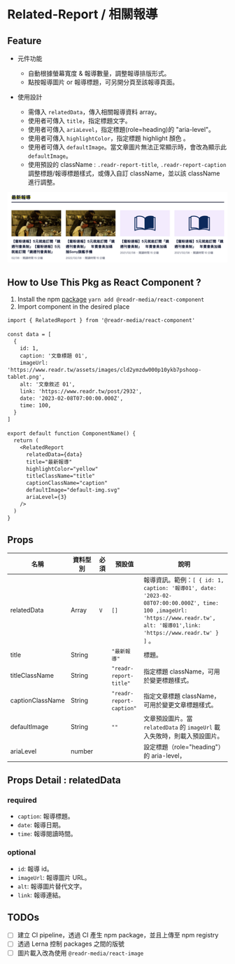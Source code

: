 # Related-Report / 相關報導

## Feature

- 元件功能

  - 自動根據螢幕寬度 & 報導數量，調整報導排版形式。
  - 點按報導圖片 or 報導標題，可另開分頁至該報導頁面。

- 使用設計

  - 需傳入 `relatedData`，傳入相關報導資料 array。
  - 使用者可傳入 `title`，指定標題文字。
  - 使用者可傳入 `ariaLevel`，指定標題(role=heading)的 "aria-level"。
  - 使用者可傳入 `highlightColor`，指定標題 highlight 顏色 。
  - 使用者可傳入 `defaultImage`。當文章圖片無法正常顯示時，會改為顯示此 `defaultImage`。
  - 使用預設的 className : `.readr-report-title`, `.readr-report-caption` 調整標題/報導標題樣式，或傳入自訂 className，並以該 className 進行調整。

![Related report](./imgs/related-report.svg)

## How to Use This Pkg as React Component ?

1. Install the npm [package](https://www.npmjs.com/package/@readr-media/react-component)
   `yarn add @readr-media/react-component`
2. Import component in the desired place

```
import { RelatedReport } from '@readr-media/react-component'

const data = [
  {
    id: 1,
    caption: '文章標題 01',
    imageUrl: 'https://www.readr.tw/assets/images/cld2ymzdw000p10ykb7pshoop-tablet.png',
    alt: '文章敘述 01',
    link: 'https://www.readr.tw/post/2932',
    date: '2023-02-08T07:00:00.000Z',
    time: 100,
  }
]

export default function ComponentName() {
  return (
    <RelatedReport
      relatedData={data}
      title="最新報導"
      highlightColor="yellow"
      titleClassName="title"
      captionClassName="caption"
      defaultImage="default-img.svg"
      ariaLevel={3}
    />
  )
}
```

## Props

| 名稱             | 資料型別 | 必須 | 預設值                   | 說明                                                                                                                                                                             |
| ---------------- | -------- | ---- | ------------------------ | -------------------------------------------------------------------------------------------------------------------------------------------------------------------------------- |
| relatedData      | Array    | `V`  | `[]`                     | 報導資訊。範例：`[ { id: 1, caption: '報導01', date: '2023-02-08T07:00:00.000Z', time: 100 ,imageUrl: 'https://www.readr.tw', alt: '報導01',link: 'https://www.readr.tw' } ]` 。 |
| title            | String   |      | `"最新報導"`             | 標題。                                                                                                                                                                           |
| titleClassName   | String   |      | `"readr-report-title"`   | 指定標題 className，可用於變更標題樣式。                                                                                                                                         |
| captionClassName | String   |      | `"readr-report-caption"` | 指定文章標題 className，可用於變更文章標題樣式。                                                                                                                                 |
| defaultImage     | String   |      | `""`                     | 文章預設圖片。當 `relatedData` 的 `imageUrl` 載入失敗時，則載入預設圖片。                                                                                                        |
| ariaLevel        | number   |      |                          | 設定標題（role="heading"）的 aria-level，                                                                                                                                                          |

## Props Detail : relatedData

### required

- `caption`: 報導標題。
- `date`: 報導日期。
- `time`: 報導閱讀時間。

### optional

- `id`: 報導 id。
- `imageUrl`: 報導圖片 URL。
- `alt`: 報導圖片替代文字。
- `link`: 報導連結。

## TODOs

- [ ] 建立 CI pipeline，透過 CI 產生 npm package，並且上傳至 npm registry
- [ ] 透過 Lerna 控制 packages 之間的版號
- [ ] 圖片載入改為使用 `@readr-media/react-image`
